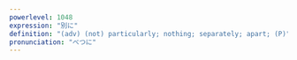 ```yaml
---
powerlevel: 1048
expression: "別に"
definition: "(adv) (not) particularly; nothing; separately; apart; (P)"
pronunciation: "べつに"
---
```

